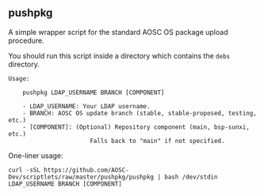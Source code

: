 pushpkg
-------

A simple wrapper script for the standard AOSC OS package upload procedure.

You should run this script inside a directory which contains the `debs` directory.

```
Usage:

	pushpkg LDAP_USERNAME BRANCH [COMPONENT]

	- LDAP_USERNAME: Your LDAP username.
	- BRANCH: AOSC OS update branch (stable, stable-proposed, testing, etc.)
	- [COMPONENT]: (Optional) Repository component (main, bsp-sunxi, etc.)
                       Falls back to "main" if not specified.

```

One-liner usage:

```shell
curl -sSL https://github.com/AOSC-Dev/scriptlets/raw/master/pushpkg/pushpkg | bash /dev/stdin LDAP_USERNAME BRANCH [COMPONENT]
```
